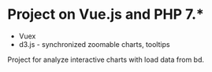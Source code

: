 # Project on Vue.js and PHP 7.*
 - Vuex
 - d3.js - synchronized zoomable charts, tooltips
 
Project for analyze interactive charts with load data from bd. 
